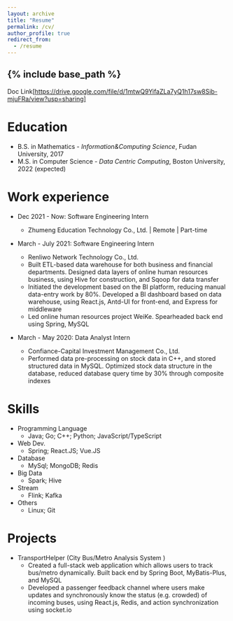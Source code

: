 ```yaml
---
layout: archive
title: "Resume"
permalink: /cv/
author_profile: true
redirect_from:
  - /resume
---
```


{% include base_path %}
--

Doc Link[https://drive.google.com/file/d/1mtwQ9YifaZLa7yQ1h17sw8Sib-mjuFRa/view?usp=sharing]

Education
======
* B.S. in Mathematics - *Information&Computing Science*, Fudan University, 2017
* M.S. in Computer Science - *Data Centric Computing*, Boston University, 2022 (expected)

Work experience
======
* Dec 2021 - Now: Software Engineering Intern
  * Zhumeng Education Technology Co., Ltd. | Remote | Part-time


* March - July 2021: Software Engineering Intern 
  * Renliwo Network Technology Co., Ltd. 
  * Built ETL-based data warehouse for both business and financial departments. Designed data layers of online human resources business, using Hive for construction, and Sqoop for data transfer 
  * Initiated the development based on the BI platform, reducing manual data-entry work by 80%. Developed a BI dashboard based on data warehouse, using React.js, Antd-UI for front-end, and Express for middleware 
  * Led online human resources project WeiKe. Spearheaded back end using Spring, MySQL

* March - May 2020: Data Analyst Intern
  * Confiance-Capital Investment Management Co., Ltd.
  * Performed data pre-processing on stock data in C++, and stored structured data in MySQL. Optimized stock data structure in the database, reduced database query time by 30% through composite indexes
  
Skills
======
* Programming Language
  * Java; Go; C++; Python; JavaScript/TypeScript
* Web Dev.
  * Spring; React.JS; Vue.JS
* Database
  * MySql; MongoDB; Redis
* Big Data
  * Spark; Hive
* Stream
  * Flink; Kafka
* Others
  * Linux; Git

Projects
======
* TransportHelper (City Bus/Metro Analysis System )
  * Created a full-stack web application which allows users to track bus/metro dynamically. Built back end by Spring Boot, MyBatis-Plus, and MySQL 
  * Developed a passenger feedback channel where users make updates and synchronously know the status (e.g. crowded) of incoming buses, using React.js, Redis, and action synchronization using socket.io
